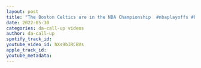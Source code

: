 ```yaml
---
layout: post
title: "The Boston Celtics are in the NBA Championship ￼#nbaplayoffs #bostonceltics"
date: 2022-05-30
categories: da-call-up videos
author: da-call-up
spotify_track_id: 
youtube_video_id: hXs9bIRCBVs
apple_track_id: 
youtube_metadata: 
---
```

